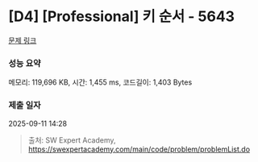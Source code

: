 # [D4] [Professional] 키 순서 - 5643 

[문제 링크](https://swexpertacademy.com/main/code/problem/problemDetail.do?contestProbId=AWXQsLWKd5cDFAUo) 

### 성능 요약

메모리: 119,696 KB, 시간: 1,455 ms, 코드길이: 1,403 Bytes

### 제출 일자

2025-09-11 14:28



> 출처: SW Expert Academy, https://swexpertacademy.com/main/code/problem/problemList.do